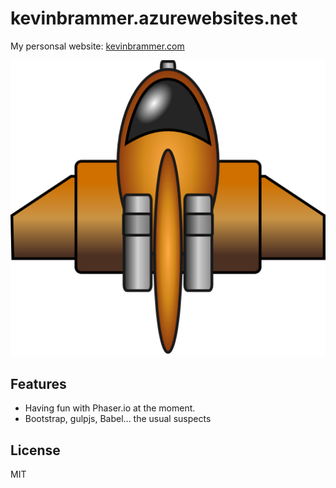 ﻿# kevinbrammer.azurewebsites.net

My personsal website: [kevinbrammer.com](http://www.kevinbrammer.com)

![alt text](https://raw.githubusercontent.com/kbrammer/kevinbrammer.azurewebsites.net/master/assets/images/space-ship-lg.png "Set Phasers to Stun")


## Features

- Having fun with Phaser.io at the moment.
- Bootstrap, gulpjs, Babel... the usual suspects

## License 

MIT